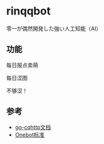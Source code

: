 # rinqqbot
零一が偶然開発した強い人工知能（AI）
## 功能

每日报点卖萌

每日涩图

不够涩！

## 参考

- [go-cqhttp文档](https://docs.go-cqhttp.org/)
- [Onebot标准](https://github.com/howmanybots/onebot/blob/master/v11/specs/README.md)